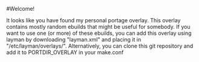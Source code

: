 #Welcome!

It looks like you have found my personal portage overlay.
This overlay contains mostly random ebuilds that might be useful for somebody.
If you want to use one (or more) of these ebuilds, you can add this overlay using layman by downloading "layman.xml" and placing it in "/etc/layman/overlays/".
Alternatively, you can clone this git repository and add it to PORTDIR_OVERLAY in your make.conf

